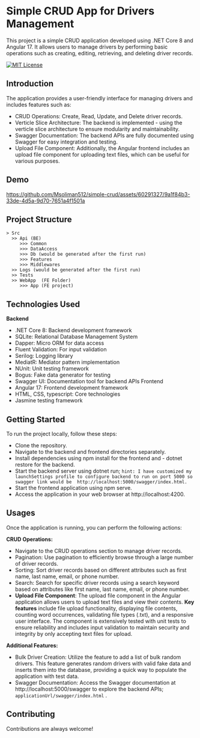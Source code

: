 # Simple CRUD App for Drivers Management

This project is a simple CRUD application developed using .NET Core 8 and Angular 17. It allows users to manage drivers by performing basic operations such as creating, editing, retrieving, and deleting driver records.

[![MIT License](https://img.shields.io/badge/License-MIT-green.svg)](https://choosealicense.com/licenses/mit/)
## Introduction
The application provides a user-friendly interface for managing drivers and includes features such as:

- CRUD Operations: Create, Read, Update, and Delete driver records.
- Verticle Slice Architecture: The backend is implemented - using the verticle slice architecture to ensure modularity and maintainability.
- Swagger Documentation: The backend APIs are fully documented using Swagger for easy integration and testing.
- Upload File Component: Additionally, the Angular frontend includes an upload file component for uploading text files, which can be useful for various purposes.
## Demo

https://github.com/Msoliman512/simple-crud/assets/60291327/9a1f84b3-33de-4d5a-9d70-7651a4f1501a

## Project Structure

```
> Src
  >> Api (BE)
     >>> Common
     >>> DataAccess
     >>> Db (would be generated after the first run)
     >>> Features
     >>> Middlewares
  >> Logs (would be generated after the first run)
  >> Tests
  >> WebApp  (FE Folder)
     >>> App (FE project)
```
## Technologies Used
**Backend**
- .NET Core 8: Backend development framework
- SQLite: Relational Database Management System
- Dapper: Micro ORM for data access
- Fluent Validation: For input validation
- Serilog: Logging library
- MediatR: Mediator pattern implementation
- NUnit: Unit testing framework
- Bogus: Fake data generator for testing
- Swagger UI: Documentation tool for backend APIs
Frontend
- Angular 17: Frontend development framework
- HTML, CSS, typescript: Core technologies
- Jasmine testing framework
## Getting Started
To run the project locally, follow these steps:

- Clone the repository.
- Navigate to the backend and frontend directories separately.
- Install dependencies using npm install for the frontend and - dotnet restore for the backend.
- Start the backend server using dotnet run; `hint: I have customized my launchSettings profile to configure backend to run on port 5000 so swagger link would be  http://localhost:5000/swagger/index.html.`
- Start the frontend application using npm serve.
- Access the application in your web browser at http://localhost:4200.
## Usages

Once the application is running, you can perform the following actions:

**CRUD Operations:**
- Navigate to the CRUD operations section to manage driver records.
- Pagination: Use pagination to efficiently browse through a large number of driver records.
- Sorting: Sort driver records based on different attributes such as first name, last name, email, or phone number.
- Search: Search for specific driver records using a search keyword based on attributes like first name, last name, email, or phone number.
- **Upload File Component**: The upload file component in the Angular application allows users to upload text files and view their contents. **Key features** include file upload functionality, displaying file contents, counting word occurrences, validating file types (.txt), and a responsive user interface. The component is extensively tested with unit tests to ensure reliability and includes input validation to maintain security and integrity by only accepting text files for upload.

**Additional Features:**
- Bulk Driver Creation: Utilize the feature to add a list of bulk random drivers. This feature generates random drivers with valid fake data and inserts them into the database, providing a quick way to populate the application with test data.
- Swagger Documentation: Access the Swagger documentation at http://localhost:5000/swagger to explore the backend APIs; `applicationUrl/swagger/index.html` .

## Contributing

Contributions are always welcome!


